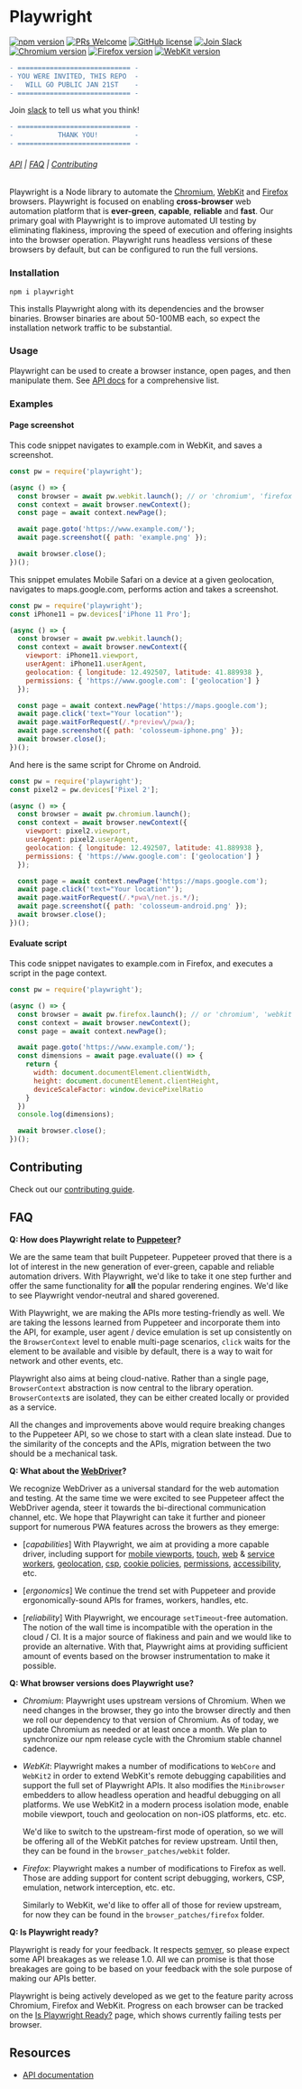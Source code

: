 # Playwright
[![npm version](https://img.shields.io/npm/v/playwright.svg?style=flat)](https://www.npmjs.com/package/playwright) [![PRs Welcome](https://img.shields.io/badge/PRs-welcome-brightgreen.svg)](https://github.com/microsoft/playwright/blob/master/CONTRIBUTING.md) [![GitHub license](https://img.shields.io/badge/license-Apache2-blue.svg)](https://github.com/microsoft/playwright/blob/master/LICENSE) [![Join Slack](https://img.shields.io/badge/join-slack-infomational)](https://join.slack.com/t/playwright/shared_invite/enQtOTEyMTUxMzgxMjIwLThjMDUxZmIyNTRiMTJjNjIyMzdmZDA3MTQxZWUwZTFjZjQwNGYxZGM5MzRmNzZlMWI5ZWUyOTkzMjE5Njg1NDg) [![Chromium version](https://img.shields.io/badge/chromium-81.0.4032-orange.svg)](https://www.chromium.org/Home) [![Firefox version](https://img.shields.io/badge/firefox-73.0b3-orange.svg)](https://www.mozilla.org/en-US/firefox/new/) [![WebKit version](https://img.shields.io/badge/webkit-r254081-orange.svg)](https://webkit.org/)

```diff
- ============================ -
- YOU WERE INVITED, THIS REPO  -
-   WILL GO PUBLIC JAN 21ST    -
- ============================ -
```
Join [slack](https://join.slack.com/t/playwright/shared_invite/enQtOTEyMTUxMzgxMjIwLThjMDUxZmIyNTRiMTJjNjIyMzdmZDA3MTQxZWUwZTFjZjQwNGYxZGM5MzRmNzZlMWI5ZWUyOTkzMjE5Njg1NDg) to tell us what you think!
```diff
- ============================ -
-           THANK YOU!         -
- ============================ -
```


###### [API](https://github.com/microsoft/playwright/blob/master/docs/api.md) | [FAQ](#faq) | [Contributing](#contributing)

Playwright is a Node library to automate the [Chromium](https://www.chromium.org/Home), [WebKit](https://webkit.org/) and [Firefox](https://www.mozilla.org/en-US/firefox/new/) browsers. Playwright is focused on enabling **cross-browser** web automation platform that is **ever-green**, **capable**, **reliable** and **fast**. Our primary goal with Playwright is to improve automated UI testing by eliminating flakiness, improving the speed of execution and offering insights into the browser operation. Playwright runs headless versions of these browsers by default, but can be configured to run the full versions.

### Installation

```
npm i playwright
```

This installs Playwright along with its dependencies and the browser binaries. Browser binaries are about 50-100MB each, so expect the installation network traffic to be substantial.

### Usage

Playwright can be used to create a browser instance, open pages, and then manipulate them. See [API docs](https://github.com/microsoft/playwright/blob/master/docs/api.md) for a comprehensive list.

### Examples

#### Page screenshot

This code snippet navigates to example.com in WebKit, and saves a screenshot.

```js
const pw = require('playwright');

(async () => {
  const browser = await pw.webkit.launch(); // or 'chromium', 'firefox'
  const context = await browser.newContext();
  const page = await context.newPage();

  await page.goto('https://www.example.com/');
  await page.screenshot({ path: 'example.png' });

  await browser.close();
})();
```

This snippet emulates Mobile Safari on a device at a given geolocation, navigates to maps.google.com, performs action and takes a screenshot.

```js
const pw = require('playwright');
const iPhone11 = pw.devices['iPhone 11 Pro'];

(async () => {
  const browser = await pw.webkit.launch();
  const context = await browser.newContext({
    viewport: iPhone11.viewport,
    userAgent: iPhone11.userAgent,
    geolocation: { longitude: 12.492507, latitude: 41.889938 },
    permissions: { 'https://www.google.com': ['geolocation'] }
  });

  const page = await context.newPage('https://maps.google.com');
  await page.click('text="Your location"');
  await page.waitForRequest(/.*preview\/pwa/);
  await page.screenshot({ path: 'colosseum-iphone.png' });  
  await browser.close();
})();
```

And here is the same script for Chrome on Android.

```js
const pw = require('playwright');
const pixel2 = pw.devices['Pixel 2'];

(async () => {
  const browser = await pw.chromium.launch();
  const context = await browser.newContext({
    viewport: pixel2.viewport,
    userAgent: pixel2.userAgent,
    geolocation: { longitude: 12.492507, latitude: 41.889938 },
    permissions: { 'https://www.google.com': ['geolocation'] }
  });

  const page = await context.newPage('https://maps.google.com');
  await page.click('text="Your location"');
  await page.waitForRequest(/.*pwa\/net.js.*/);
  await page.screenshot({ path: 'colosseum-android.png' });
  await browser.close();
})();
```

#### Evaluate script

This code snippet navigates to example.com in Firefox, and executes a script in the page context.

```js
const pw = require('playwright');

(async () => {
  const browser = await pw.firefox.launch(); // or 'chromium', 'webkit'
  const context = await browser.newContext();
  const page = await context.newPage();

  await page.goto('https://www.example.com/');
  const dimensions = await page.evaluate(() => {
    return {
      width: document.documentElement.clientWidth,
      height: document.documentElement.clientHeight,
      deviceScaleFactor: window.devicePixelRatio
    }
  })
  console.log(dimensions);

  await browser.close();
})();
```

## Contributing

Check out our [contributing guide](https://github.com/microsoft/playwright/blob/master/CONTRIBUTING.md).

## FAQ

**Q: How does Playwright relate to [Puppeteer](https://github.com/puppeteer/puppeteer)?**

We are the same team that built Puppeteer. Puppeteer proved that there is a lot of interest in the new generation of ever-green, capable and reliable automation drivers. With Playwright, we'd like to take it one step further and offer the same functionality for **all** the popular rendering engines. We'd like to see Playwright vendor-neutral and shared goverened.

With Playwright, we are making the APIs more testing-friendly as well. We are taking the lessons learned from Puppeteer and incorporate them into the API, for example, user agent / device emulation is set up consistently on the `BrowserContext` level to enable multi-page scenarios, `click` waits for the element to be available and visible by default, there is a way to wait for network and other events, etc.

Playwright also aims at being cloud-native. Rather than a single page, `BrowserContext` abstraction is now central to the library operation. `BrowserContext`s are isolated, they can be either created locally or provided as a service.

All the changes and improvements above would require breaking changes to the Puppeteer API, so we chose to start with a clean slate instead. Due to the similarity of the concepts and the APIs, migration between the two should be a mechanical task.

**Q: What about the [WebDriver](https://www.w3.org/TR/webdriver/)?**

We recognize WebDriver as a universal standard for the web automation and testing. At the same time we were excited to see Puppeteer affect the WebDriver agenda, steer it towards the bi-directional communication channel, etc. We hope that Playwright can take it further and pioneer support for numerous PWA features across the browers as they emerge:

- [*capabilities*] With Playwright, we aim at providing a more capable driver, including support for [mobile viewports](https://developer.mozilla.org/en-US/docs/Mozilla/Mobile/Viewport_meta_tag), [touch](https://developer.mozilla.org/en-US/docs/Web/API/Touch_events/Using_Touch_Events), [web](https://developer.mozilla.org/en-US/docs/Web/API/Web_Workers_API/Using_web_workers) & [service workers](https://developer.mozilla.org/en-US/docs/Web/API/Service_Worker_API), [geolocation](https://developer.mozilla.org/en-US/docs/Web/API/Geolocation_API), [csp](https://developer.mozilla.org/en-US/docs/Web/HTTP/CSP), [cookie policies](https://web.dev/samesite-cookies-explained/), [permissions](https://developer.mozilla.org/en-US/docs/Web/API/Permissions_API), [accessibility](https://developer.mozilla.org/en-US/docs/Web/Accessibility), etc.

- [*ergonomics*] We continue the trend set with Puppeteer and provide ergonomically-sound APIs for frames, workers, handles, etc.

- [*reliability*] With Playwright, we encourage `setTimeout`-free automation. The notion of the wall time is incompatible with the operation in the cloud / CI. It is a major source of flakiness and pain and we would like to provide an alternative. With that, Playwright aims at providing sufficient amount of events based on the browser instrumentation to make it possible.

**Q: What browser versions does Playwright use?**

- *Chromium*: Playwright uses upstream versions of Chromium. When we need changes in the browser, they go into the browser directly and then we roll our dependency to that version of Chromium. As of today, we update Chromium as needed or at least once a month. We plan to synchronize our npm release cycle with the Chromium stable channel cadence.

- *WebKit*: Playwright makes a number of modifications to `WebCore` and `WebKit2` in order to extend WebKit's remote debugging capabilities and support the full set of Playwright APIs. It also modifies the `Minibrowser` embedders to allow headless operation and headful debugging on all platforms. We use WebKit2 in a modern process isolation mode, enable mobile viewport, touch and geolocation on non-iOS platforms, etc. etc.

  We'd like to switch to the upstream-first mode of operation, so we will be offering all of the WebKit patches for review upstream. Until then, they can be found in the `browser_patches/webkit` folder.

- *Firefox*: Playwright makes a number of modifications to Firefox as well. Those are adding support for content script debugging, workers, CSP, emulation, network interception, etc. etc.

  Similarly to WebKit, we'd like to offer all of those for review upstream, for now they can be found in the `browser_patches/firefox` folder.

**Q: Is Playwright ready?**

Playwright is ready for your feedback. It respects [semver](https://semver.org/), so please expect some API breakages as we release 1.0. All we can promise is that those breakages are going to be based on your feedback with the sole purpose of making our APIs better.

Playwright is being actively developed as we get to the feature parity across Chromium, Firefox and WebKit. Progress on each browser can be tracked on the [Is Playwright Ready?](https://aslushnikov.github.io/isplaywrightready/) page, which shows currently failing tests per browser.

## Resources

* [API documentation](https://github.com/microsoft/playwright/blob/master/docs/api.md)
